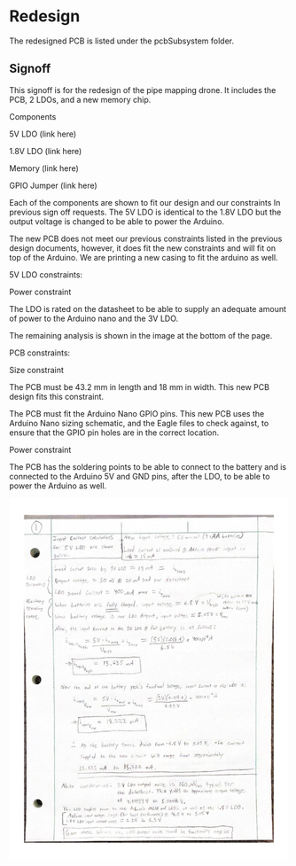 # Redesign

The redesigned PCB is listed under the pcbSubsystem folder. 

## Signoff

This signoff is for the redesign of the pipe mapping drone. It includes the PCB, 2 LDOs, and a new memory chip. 

Components 

5V LDO (link here) 

1.8V LDO (link here) 

Memory (link here) 

GPIO Jumper (link here) 

Each of the components are shown to fit our design and our constraints In previous sign off requests. The 5V LDO is identical to the 1.8V LDO but the output voltage is changed to be able to power the Arduino. 

 

The new PCB does not meet our previous constraints listed in the previous design documents, however, it does fit the new constraints and will fit on top of the Arduino. We are printing a new casing to fit the arduino as well.  

 

5V LDO constraints: 

Power constraint 

The LDO is rated on the datasheet to be able to supply an adequate amount of power to the Arduino nano and the 3V LDO.  

The remaining analysis is shown in the image at the bottom of the page. 

 

PCB constraints: 

Size constraint 

The PCB must be 43.2 mm in length and 18 mm in width. This new PCB design fits this constraint. 

The PCB must fit the Arduino Nano GPIO pins. This new PCB uses the Arduino Nano sizing schematic, and the Eagle files to check against, to ensure that the GPIO pin holes are in the correct location. 

Power constraint 

The PCB has the soldering points to be able to connect to the battery and is connected to the Arduino 5V and GND pins, after the LDO, to be able to power the Arduino as well. 

![LDOAnalysis](/projectDocumentation/redesign/LDOAnalysis.jpeg)